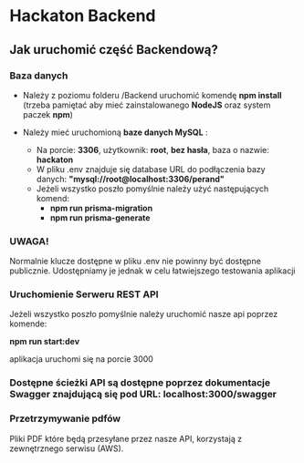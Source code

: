 # Hackaton Backend

## Jak uruchomić część Backendową?

### Baza danych

- Należy z poziomu folderu /Backend uruchomić komendę **npm install** (trzeba pamiętać aby mieć zainstalowanego **NodeJS** oraz system paczek **npm**)

- Należy mieć uruchomioną **baze danych MySQL** :
  - Na porcie: **3306**, użytkownik: **root**, **bez hasła**, baza o nazwie: **hackaton**
  - W pliku .env znajduje się database URL do podłączenia bazy danych:
    **"mysql://root@localhost:3306/perand"**
  - Jeżeli wszystko poszło pomyślnie należy użyć następujących komend:
    - **npm run prisma-migration**
    - **npm run prisma-generate**

### UWAGA!

Normalnie klucze dostępne w pliku .env nie powinny być dostępne publicznie. Udostępniamy je jednak w celu łatwiejszego testowania aplikacji

### Uruchomienie Serweru REST API

Jeżeli wszystko poszło pomyślnie należy uruchomić nasze api poprzez komende:

**npm run start:dev**

aplikacja uruchomi się na porcie 3000

### Dostępne ścieżki API są dostępne poprzez dokumentacje Swagger znajdującą się pod URL: localhost:3000/swagger

### Przetrzymywanie pdfów

Pliki PDF które będą przesyłane przez nasze API, korzystają z zewnętrznego serwisu (AWS).

